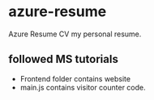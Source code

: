 # azure-resume
Azure Resume CV  my personal resume.

## followed MS tutorials
 - Frontend folder contains website
 - main.js contains visitor counter code.
 